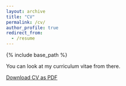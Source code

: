 ```yaml
---
layout: archive
title: "CV"
permalink: /cv/
author_profile: true
redirect_from:
  - /resume
---
```


{% include base_path %}

You can look at my curriculum vitae from there.

<div class="cv-download-links">
  <a href="{{ base_path }}/files/CV_LeQuyPhuong.pdf" class="btn btn--primary">Download CV as PDF</a>
</div>

